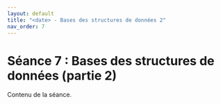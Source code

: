 ```yaml
---
layout: default
title: "<date> - Bases des structures de données 2"
nav_order: 7
---
```


# Séance 7 : Bases des structures de données (partie 2)

Contenu de la séance.